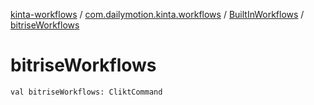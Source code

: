 [kinta-workflows](../../index.md) / [com.dailymotion.kinta.workflows](../index.md) / [BuiltInWorkflows](index.md) / [bitriseWorkflows](./bitrise-workflows.md)

# bitriseWorkflows

`val bitriseWorkflows: CliktCommand`
